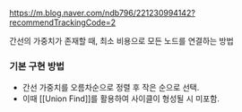 https://m.blog.naver.com/ndb796/221230994142?recommendTrackingCode=2

간선의 가중치가 존재할 때, 최소 비용으로 모든 노드를 연결하는 방법

### 기본 구현 방법
- 간선 가중치를 오름차순으로 정렬 후 작은 순으로 선택.
- 이때 [[Union Find]]를 활용하여 사이클이 형성될 시 미포함.